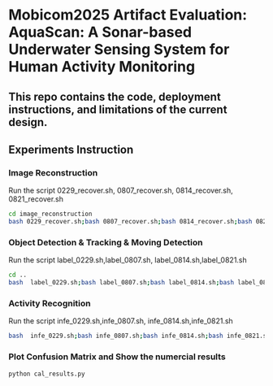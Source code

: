 # Mobicom2025 Artifact Evaluation: AquaScan: A Sonar-based Underwater Sensing System for Human Activity Monitoring

## This repo contains the code, deployment instructions, and limitations of the current design.

## Experiments Instruction

### Image Reconstruction
Run the script 0229_recover.sh, 0807_recover.sh, 0814_recover.sh, 0821_recover.sh
```bash
cd image_reconstruction
bash 0229_recover.sh;bash 0807_recover.sh;bash 0814_recover.sh;bash 0821_recover.sh
```

### Object Detection & Tracking & Moving Detection
Run the script label_0229.sh,label_0807.sh, label_0814.sh,label_0821.sh
```bash
cd ..
bash  label_0229.sh;bash label_0807.sh;bash label_0814.sh;bash label_0821.sh
```

### Activity Recognition
Run the script infe_0229.sh,infe_0807.sh, infe_0814.sh,infe_0821.sh
```bash
bash  infe_0229.sh;bash infe_0807.sh;bash infe_0814.sh;bash infe_0821.sh
```

### Plot Confusion Matrix and Show the numercial results
```bash
python cal_results.py
```
